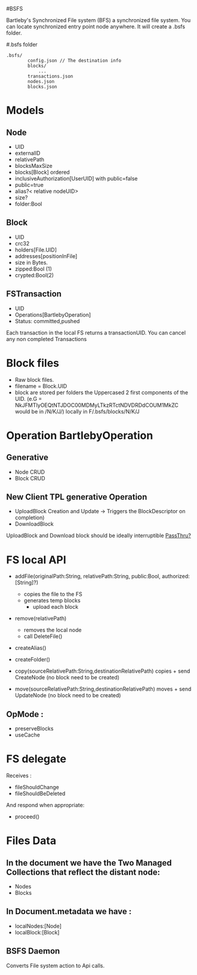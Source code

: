 #BSFS

Bartleby's Synchronized File system (BFS) a synchronized file system. You can locate synchronized entry point node anywhere. It will create a .bsfs folder.

#.bsfs folder

	.bsfs/
			config.json // The destination info
			blocks/
				...
			transactions.json
			nodes.json
			blocks.json
				
# Models 

## Node

- UID
- externalID
- relativePath
- blocksMaxSize
- blocks[Block] ordered
- inclusiveAuthorization[UserUID] with public=false
- public=true
- alias?< relative nodeUID>
- size?
- folder:Bool
 
## Block 

- UID
- crc32
- holders[File.UID]
- addresses[positionInFile]  
- size in Bytes.
- zipped:Bool (1)
- crypted:Bool(2)

## FSTransaction

- UID
- Operations[BartlebyOperation]
- Status: committed,pushed

Each transaction in the local FS returns a transactionUID.
You can cancel any non completed Transactions

# Block files 

+ Raw block files.
+ filename = Block.UID
+ block are stored per folders the Uppercased 2 first components of the UID. (e.G = NkJFMTIyOEQtNTJDOC00MDMyLTkzRTctNDVDRDdCOUM1MkZC would be in /N/K/J/) locally in F/.bsfs/blocks/N/K/J


# Operation BartlebyOperation

## Generative

+ Node CRUD 
+ Block CRUD

## New Client TPL generative Operation

+ UploadBlock Creation and Update -> Triggers the BlockDescriptor on completion) 
+ DownloadBlock

UploadBlock and Download block should be ideally interruptible [PassThru?](http://php.net/manual/en/function.fpassthru.php)

# FS local API

+ addFile(originalPath:String, relativePath:String, public:Bool, authorized:[String]?)
	+ copies the file to the FS 
	+ generates temp blocks
		+ upload each block 

+ remove(relativePath)
	+ removes the local node 
	+ call DeleteFile()
+ createAlias()
+ createFolder()
+ copy(sourceRelativePath:String,destinationRelativePath) copies + send CreateNode (no block need to be created)
+ move(sourceRelativePath:String,destinationRelativePath) moves + send UpdateNode (no block need to be created)

## OpMode : 

- preserveBlocks
- useCache 


# FS delegate

Receives :

- fileShouldChange
- fileShouldBeDeleted

And respond when appropriate:

- proceed()

# Files Data

## In the document we have the Two Managed Collections that reflect the distant node:

- Nodes
- Blocks


## In Document.metadata we have : 

- localNodes:[Node]
- localBlock:[Block]


## BSFS Daemon 

Converts File system action to Api calls.



